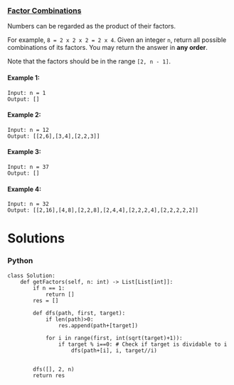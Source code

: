 ### [Factor Combinations](https://leetcode.com/problems/factor-combinations/) <br>

Numbers can be regarded as the product of their factors.

For example, `8 = 2 x 2 x 2 = 2 x 4`.
Given an integer `n`, return all possible combinations of its factors. You may return the answer in **any order**.

Note that the factors should be in the range `[2, n - 1]`.



#### Example 1:

```
Input: n = 1
Output: []

```


#### Example 2:

```
Input: n = 12
Output: [[2,6],[3,4],[2,2,3]]

```

#### Example 3:

```
Input: n = 37
Output: []

```

#### Example 4:

```
Input: n = 32
Output: [[2,16],[4,8],[2,2,8],[2,4,4],[2,2,2,4],[2,2,2,2,2]]

```


# Solutions

### Python
```
class Solution:
    def getFactors(self, n: int) -> List[List[int]]:
        if n == 1: 
            return []
        res = []
        
        def dfs(path, first, target):
            if len(path)>0:
                res.append(path+[target])
            
            for i in range(first, int(sqrt(target)+1)):
                if target % i==0: # Check if target is dividable to i
                    dfs(path+[i], i, target//i)
            
            
        dfs([], 2, n)
        return res

```

